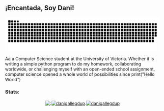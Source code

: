 <!-- 
![Alt text](img/project.png) -->
## ¡Encantada, Soy Dani!



![Alt text](img/grid-snake.svg)


Aa a Computer Science student at the University of Victoria. Whether it is writing a simple python program to do my homework, collaborating worldwide, or challenging myself with an open-ended school assignment, computer science opened a whole world of possibilities since print("Hello World") 

<div align="center">
 <h3 align="left">Stats:</h3>
 <a href="https://github.com/danigallegdup">
  <img height="180em" align="center" src="https://github-readme-stats.vercel.app/api/top-langs/?username=danigallegdup&layout=compact&langs_count=7&theme=merko&hide=jupyter%20notebook,makefile,cmake"/>
  <img height="180em" align="center" src="https://github-readme-streak-stats.herokuapp.com/?user=danigallegdup&theme=merko" alt="danigallegdup">
  <img height="180em" align="center" src="https://github-profile-summary-cards.vercel.app/api/cards/profile-details?username=danigallegdup&theme=merko" alt="danigallegdup"/>
 </a>
</div>



<!--

<picture>
  <source media="(prefers-color-scheme: dark)" srcset="https://raw.githubusercontent.com/danigallegdup/danigallegdup/output/github-contribution-grid-snake-dark.svg">
  <source media="(prefers-color-scheme: light)" srcset="https://raw.githubusercontent.com/danigallegdup/danigallegdup/output/github-contribution-grid-snake.svg">
  <img alt="github contribution grid snake animation" src="https://raw.githubusercontent.com/danigallegdup/danigallegdup/output/github-contribution-grid-snake.svg">
</picture>

_generated with [Platane/snk](https://github.com/Platane/snk)_

**danigallegdup/danigallegdup** is a ✨ _special_ ✨ repository because its `README.md` (this file) appears on your GitHub profile.

Here are some ideas to get you started:

- 🔭 I’m currently working on ...
- 🌱 I’m currently learning ...
- 👯 I’m looking to collaborate on ...
- 🤔 I’m looking for help with ...
- 💬 Ask me about ...
- 📫 How to reach me: ...
- 😄 Pronouns: ...
- ⚡ Fun fact: ...
-->
